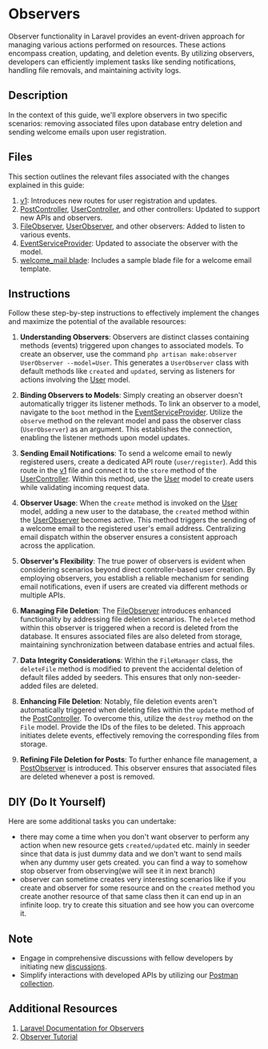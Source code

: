 # Observers

Observer functionality in Laravel provides an event-driven approach for managing various actions performed on resources. These actions encompass creation, updating, and deletion events. By utilizing observers, developers can efficiently implement tasks like sending notifications, handling file removals, and maintaining activity logs.

## Description

In the context of this guide, we'll explore observers in two specific scenarios: removing associated files upon database entry deletion and sending welcome emails upon user registration.

## Files

This section outlines the relevant files associated with the changes explained in this guide:

1. [v1](routes/api/v1.php): Introduces new routes for user registration and updates.
2. [PostController](app/Http/Controllers/Api/v1/PostController.php), [UserController](app/Http/Controllers/Api/v1/UserController.php), and other controllers: Updated to support new APIs and observers.
3. [FileObserver](app/Observers/FileObserver.php), [UserObserver](app/Observers/UserObserver.php), and other observers: Added to listen to various events.
4. [EventServiceProvider](app/Providers/EventServiceProvider.php): Updated to associate the observer with the model.
5. [welcome_mail.blade](resources/views/welcome.blade.php): Includes a sample blade file for a welcome email template.

## Instructions

Follow these step-by-step instructions to effectively implement the changes and maximize the potential of the available resources:

1. **Understanding Observers**: Observers are distinct classes containing methods (events) triggered upon changes to associated models. To create an observer, use the command `php artisan make:observer UserObserver --model=User`. This generates a `UserObserver` class with default methods like `created` and `updated`, serving as listeners for actions involving the [User](app/Models/User.php) model.

2. **Binding Observers to Models**: Simply creating an observer doesn't automatically trigger its listener methods. To link an observer to a model, navigate to the `boot` method in the [EventServiceProvider](app/Providers/EventServiceProvider.php). Utilize the `observe` method on the relevant model and pass the observer class (`UserObserver`) as an argument. This establishes the connection, enabling the listener methods upon model updates.

3. **Sending Email Notifications**: To send a welcome email to newly registered users, create a dedicated API route (`user/register`). Add this route in the [v1](routes/api/v1.php) file and connect it to the `store` method of the [UserController](app/Http/Controllers/Api/v1/UserController.php). Within this method, use the [User](app/Models/User.php) model to create users while validating incoming request data.

4. **Observer Usage**: When the `create` method is invoked on the [User](app/Models/User.php) model, adding a new user to the database, the `created` method within the [UserObserver](app/Observers/UserObserver.php) becomes active. This method triggers the sending of a welcome email to the registered user's email address. Centralizing email dispatch within the observer ensures a consistent approach across the application.

5. **Observer's Flexibility**: The true power of observers is evident when considering scenarios beyond direct controller-based user creation. By employing observers, you establish a reliable mechanism for sending email notifications, even if users are created via different methods or multiple APIs.

6. **Managing File Deletion**: The [FileObserver](app/Observers/FileObserver.php) introduces enhanced functionality by addressing file deletion scenarios. The `deleted` method within this observer is triggered when a record is deleted from the database. It ensures associated files are also deleted from storage, maintaining synchronization between database entries and actual files.

7. **Data Integrity Considerations**: Within the `FileManager` class, the `deleteFile` method is modified to prevent the accidental deletion of default files added by seeders. This ensures that only non-seeder-added files are deleted.

8. **Enhancing File Deletion**: Notably, file deletion events aren't automatically triggered when deleting files within the `update` method of the [PostController](app/Http/Controllers/Api/v1/PostController.php). To overcome this, utilize the `destroy` method on the `File` model. Provide the IDs of the files to be deleted. This approach initiates delete events, effectively removing the corresponding files from storage.

9. **Refining File Deletion for Posts**: To further enhance file management, a [PostObserver](app/Observers/PostObserver.php) is introduced. This observer ensures that associated files are deleted whenever a post is removed.

## DIY (Do It Yourself)

Here are some additional tasks you can undertake:

- there may come a time when you don't want observer to perform any action when new resource gets `created/updated` etc. mainly in seeder since that data is just dummy data and we don't want to send mails when any dummy user gets created. you can find a way to somehow stop observer from observing(we will see it in next branch)
- observer can sometime creates very interesting scenarios like if you create and observer for some resource and on the `created` method you create another resource of that same class then it can end up in an infinite loop. try to create this situation and see how you can overcome it.

## Note

- Engage in comprehensive discussions with fellow developers by initiating new [discussions](https://github.com/mazimez/laravel-hands-on/discussions).
- Simplify interactions with developed APIs by utilizing our [Postman collection](https://elements.getpostman.com/redirect?entityId=13692349-4c7deece-f174-43a3-adfa-95e6cf36792b&entityType=collection).

## Additional Resources

1. [Laravel Documentation for Observers](https://laravel.com/docs/10.x/eloquent#observers)
2. [Observer Tutorial](https://www.itsolutionstuff.com/post/laravel-8-model-observers-tutorial-exampleexample.html)
